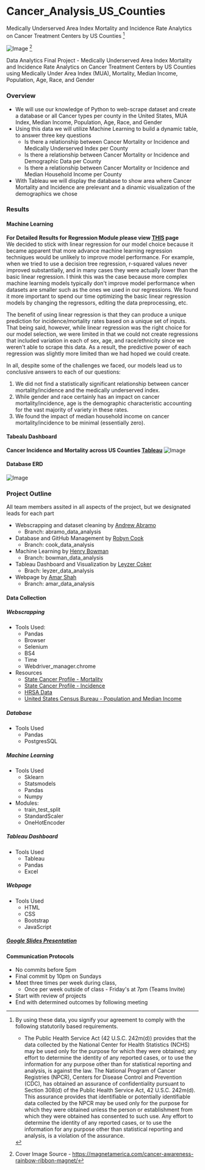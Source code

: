 # Cancer_Analysis_US_Counties 
Medically Underserved Area Index Mortality and Incidence Rate Analytics on Cancer Treatment Centers by US Counties [^1]

![Image](https://github.com/robyndook/Cancer_Treatment_Centers_California/blob/e54c1604e93be8d994757b02602943391450f4bc/Team_Notes/Cancer_Ribbon.jpg)
[^2]

Data Analytics Final Project - Medically Underserved Area Index Mortality and Incidence Rate Analytics on Cancer Treatment Centers by US Counties using Medically Under Area Index (MUA), Mortality, Median Income, Population, Age, Race, and Gender
### Overview
- We will use our knowledge of Python to web-scrape dataset and create a database or all Cancer types per county in the United States, MUA Index, Median Income, Population, Age, Race, and Gender
- Using this data we will utilize Machine Learning to build a dynamic table, to answer three key questions
    - Is there a relationship between Cancer Mortality or Incidence and Medically Underserved Index per County
    - Is there a relationship between Cancer Mortality or Incidence and Demographic Data per County
    - Is there a relationship between Cancer Mortality or Incidence and Median Household Income per County
- With Tableau we will display the database to show area where Cancer Mortality and Incidence are prelevant and a dinamic visualization of the demographics we chose

### Results
#### Machine Learning
**For Detailed Results for Regression Module please view [THIS](https://github.com/robyndook/Cancer_Treatment_Centers_California/blob/c8516c38818c61b649145c372da5ea5a9505d48c/Machine_Learning_Model/Segment_3_Models/Segment_3_Written_Report.md) page**  
We decided to stick with linear regression for our model choice because it became apparent that more advance machine learning regression techniques would be unlikely to improve model performance. For example, when we tried to use a decision tree regression, r-squared values never improved substantially, and in many cases they were actually lower than the basic linear regression. I think this was the case because more complex machine learning models typically don't improve model performance when datasets are smaller such as the ones we used in our regressions. We found it more important to spend our time optimizing the basic linear regression models by changing the regressors, editing the data preprocessing, etc.

The benefit of using linear regression is that they can produce a unique prediction for incidence/mortality rates based on a unique set of inputs. That being said, however, while linear regression was the right choice for our model selection, we were limited in that we could not create regressions that included variation in each of sex, age, and race/ethnicity since we weren't able to scrape this data. As a result, the predictive power of each regression was slightly more limited than we had hoped we could create.

In all, despite some of the challenges we faced, our models lead us to conclusive answers to each of our questions:

 1. We did not find a statistically significant relationship between cancer mortality/incidence and the medically underserved index.
 2. While gender and race certainly has an impact on cancer mortality/incidence, age is the demographic characteristic accounting for the vast majority of variety in these rates.
 3. We found the impact of median household income on cancer mortality/incidence to be minimal (essentially zero).
#### Tabealu Dashboard
**Cancer Incidence and Mortality across US Counties [Tableau](https://public.tableau.com/app/profile/leyzer.coker/viz/FinalProject_16543185620090/Dashboard1)** 
![Image](https://github.com/robyndook/Cancer_Treatment_Centers_California/blob/28e7f1d13063eaed458f1cf8344b1a687d67c8fb/Dashboard/2022-06-05_15-45-18.jpg)
#### Database ERD
![Image](https://github.com/robyndook/Cancer_Treatment_Centers_California/blob/28e7f1d13063eaed458f1cf8344b1a687d67c8fb/Database/Images/2022-06-05_15-46-32.jpg)
### Project Outline
All team members assited in all aspects of the project, but we designated leads for each part
- Webscrapping and dataset cleaning by [Andrew Abramo](https://github.com/drewabramo12)
    - Branch: abramo_data_analysis
- Database and GitHub Management by [Robyn Cook](https://github.com/robyndook)
    - Branch: cook_data_analysis
- Machine Learning by [Henry Bowman](https://github.com/henrybowman99)
    - Branch: bowman_data_analysis
- Tableau Dashboard and Visualization by [Leyzer Coker](https://github.com/Leyzer1)
    - Brach: leyzer_data_analysis
- Webpage by [Amar Shah](https://github.com/amarshah4334)
    - Branch: amar_data_analysis
#### Data Collection
##### Webscrapping
- Tools Used:
    - Pandas
    - Browser
    - Selenium
    - BS4
    - Time
    - Webdriver_manager.chrome
- Resources
    - [State Cancer Profile - Mortality](https://www.statecancerprofiles.cancer.gov/data-topics/mortality.html)
    - [State Cancer Profile - Incidence](https://www.statecancerprofiles.cancer.gov/data-topics/incidence.html)
    - [HRSA Data](https://data.hrsa.gov/tools/shortage-area/mua-find) 
    - [United States Census Bureau - Population and Median Income](https://www.census.gov/data.html)
##### Database
- Tools Used
    - Pandas
    - PostgresSQL
##### Machine Learning
- Tools Used
    - Sklearn
    - Statsmodels
    - Pandas
    - Numpy
- Modules:
    - train_test_split
    - StandardScaler
    - OneHotEncoder
##### Tableau Dashboard 
- Tools Used
    - Tableau
    - Pandas
    - Excel
##### Webpage
- Tools Used
    - HTML
    - CSS
    - Bootstrap
    - JavaScript
##### [Google Slides Presentation](https://docs.google.com/presentation/d/18aTQwenEbAp9z6bty2mMCzodhOdcFKf8XIp5ZNyxUNw/edit#slide=id.p)
#### Communication Protocols
- No commits before 5pm
- Final commit by 10pm on Sundays
- Meet three times per week during class, 
    - Once per week outside of class - Friday's at 7pm (Teams Invite)
- Start with review of projects
- End with determined outcomes by following meeting
[^1]: By using these data, you signify your agreement to comply with the following statutorily based requirements.
    - The Public Health Service Act (42 U.S.C. 242m(d)) provides that the data collected by the National Center for Health Statistics (NCHS) may be used only for the purpose for which they were obtained; any effort to determine the identity of any reported cases, or to use the information for any purpose other than for statistical reporting and analysis, is against the law. The National Program of Cancer Registries (NPCR), Centers for Disease Control and Prevention (CDC), has obtained an assurance of confidentiality pursuant to Section 308(d) of the Public Health Service Act, 42 U.S.C. 242m(d). This assurance provides that identifiable or potentially identifiable data collected by the NPCR may be used only for the purpose for which they were obtained unless the person or establishment from which they were obtained has consented to such use. Any effort to determine the identity of any reported cases, or to use the information for any purpose other than statistical reporting and analysis, is a violation of the assurance.

[^2]: Cover Image Source - https://magnetamerica.com/cancer-awareness-rainbow-ribbon-magnet/


<!-- Finally we will compile our visualiztions and Machine Learning results into a web site using HTML, CSS and Bootstrap
    - Our webpage will highlight our skills and link directly to our Linkedin, GitHub, and direct contact
    - [Add Webpage Here]-->
